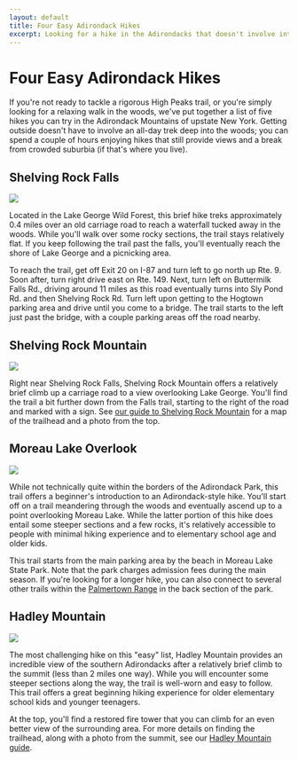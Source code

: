 ```yaml
---
layout: default
title: Four Easy Adirondack Hikes
excerpt: Looking for a hike in the Adirondacks that doesn't involve intense High Peaks-level elevation gain? See our list
---
```


<h1>Four Easy Adirondack Hikes</h1>

<p>If you're not ready to tackle a rigorous High Peaks trail, or you're simply looking for a relaxing walk in the woods, we've put together a list of five hikes you can try in the Adirondack Mountains of upstate New York. Getting outside doesn't have to involve an all-day trek deep into the woods; you can spend a couple of hours enjoying hikes that still provide views and a break from crowded suburbia (if that's where you live).</p>

<h2>Shelving Rock Falls</h2>

<img src="img/shelving-rock-falls.jpg">

<p>Located in the Lake George Wild Forest, this brief hike treks approximately 0.4 miles over an old carriage road to reach a waterfall tucked away in the woods. While you'll walk over some rocky sections, the trail stays relatively flat. If you keep following the trail past the falls, you'll eventually reach the shore of Lake George and a picnicking area.</p>

<p>To reach the trail, get off Exit 20 on I-87 and turn left to go north up Rte. 9. Soon after, turn right drive east on Rte. 149. Next, turn left on Buttermilk Falls Rd., driving around 11 miles as this road eventually turns into Sly Pond Rd. and then Shelving Rock Rd. Turn left upon getting to the Hogtown parking area and drive until you come to a bridge. The trail starts to the left just past the bridge, with a couple parking areas off the road nearby.</p>

<h2>Shelving Rock Mountain</h2>

<img src="img/shelving-rock-mountain.jpg">

<p>Right near Shelving Rock Falls, Shelving Rock Mountain offers a relatively brief climb up a carriage road to a view overlooking Lake George. You'll find the trail a bit further down from the Falls trail, starting to the right of the road and marked with a sign. See <a href="http://newyorktrailheads.com/2016/04/23/Shelving-Rock-Mountain.html">our guide to Shelving Rock Mountain</a> for a map of the trailhead and a photo from the top.</p>

<h2>Moreau Lake Overlook</h2>

<img src="img/moreau-lake-overlook.jpg">

<p>While not technically quite within the borders of the Adirondack Park, this trail offers a beginner's introduction to an Adirondack-style hike. You'll start off on a trail meandering through the woods and eventually ascend up to a point overlooking Moreau Lake. While the latter portion of this hike does entail some steeper sections and a few rocks, it's relatively accessible to people with minimal hiking experience and to elementary school age and older kids.</p>

<p>This trail starts from the main parking area by the beach in Moreau Lake State Park. Note that the park charges admission fees during the main season. If you're looking for a longer hike, you can also connect to several other trails within the <a href="http://newyorktrailheads.com/2016/05/15/Palmertown-Range.html">Palmertown Range</a> in the back section of the park.</p>

<h2>Hadley Mountain</h2>

<img src="img/hadley-mountain.jpg">

<p>The most challenging hike on this "easy" list, Hadley Mountain provides an incredible view of the southern Adirondacks after a relatively brief climb to the summit (less than 2 miles one way). While you will encounter some steeper sections along the way, the trail is well-worn and easy to follow. This trail offers a great beginning hiking experience for older elementary school kids and younger teenagers.</p>

<p>At the top, you'll find a restored fire tower that you can climb for an even better view of the surrounding area. For more details on finding the trailhead, along with a photo from the summit, see our <a href="http://newyorktrailheads.com/2016/04/23/Hadley-Mountain.html">Hadley Mountain guide</a>.</p>

